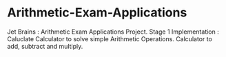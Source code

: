 # Arithmetic-Exam-Applications
Jet Brains : Arithmetic Exam Applications Project.
Stage 1 Implementation : Caluclate Calculator to solve simple Arithmetic Operations. Calculator to add, subtract and multiply.

